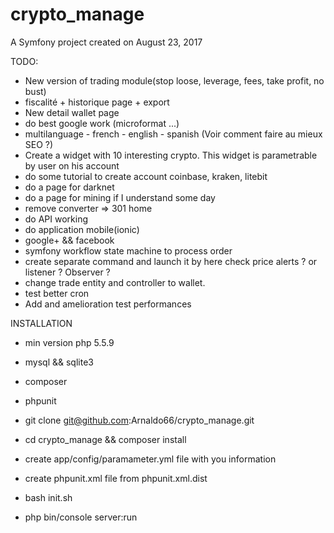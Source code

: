crypto_manage
=============

A Symfony project created on August 23, 2017

TODO:
  - New version of trading module(stop loose, leverage, fees, take profit, no bust)
  - fiscalité + historique page + export
  - New detail wallet page
  - do best google work (microformat ...)
  - multilanguage - french - english - spanish (Voir comment faire au mieux SEO ?)
  - Create a widget with 10 interesting crypto. This widget is parametrable by user on his account
  - do some tutorial to create account coinbase, kraken, litebit
  - do a page for darknet
  - do a page for mining if I understand some day
  - remove converter => 301 home
  - do API working
  - do application mobile(ionic)
  - google+ && facebook
  - symfony workflow state machine to process order
  - create separate command and launch it by here check price alerts ? or listener ? Observer ?
  - change trade entity and controller to wallet.
  - test better cron
  - Add and amelioration test performances

  INSTALLATION
  - min version php 5.5.9
  - mysql && sqlite3
  - composer
  - phpunit

  - git clone git@github.com:Arnaldo66/crypto_manage.git
  - cd crypto_manage && composer install
  - create app/config/paramameter.yml file with you information
  - create phpunit.xml file from phpunit.xml.dist
  - bash init.sh
  - php bin/console server:run

